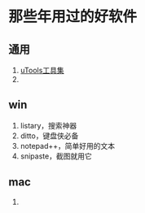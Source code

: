 # 那些年用过的好软件

## 通用

1. [uTools工具集](https://u.tools/docs/developer/api.html)
2. 

## win

1. listary，搜索神器
2. ditto，键盘侠必备
3. notepad++，简单好用的文本
4. snipaste，截图就用它

## mac

1. 

